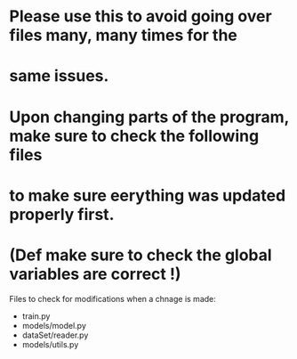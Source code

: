 # Please use this to avoid going over files many, many times for the
# same issues.
# Upon changing parts of the program, make sure to check the following files
# to make sure eerything was updated properly first.
# (Def make sure to check the global variables are correct !)

Files to check for modifications when a chnage is made:
- train.py
- models/model.py
- dataSet/reader.py
- models/utils.py
